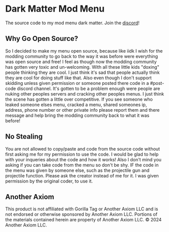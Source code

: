 
# Dark Matter Mod Menu

The source code to my mod menu dark matter. Join the [discord](https://discord.gg/qzpAPzXAe2)!

## Why Go Open Source?
So I decided to make my menu open source, because like iidk I wish for the modding community to go back to the way it was before were everything was open source and free! I feel as though now the modding community has gotten very toxic and un-welcoming. With all these little kids "doxing" people thinking they are cool. I just think it's sad that people actually think they are cool for doing stuff like that. Also even though I don't support skidding unless given permission or someone posted there code in a #post-code discord channel. It's gotten to be a problem enough were people are nuking other peoples servers and cracking other peoples menus. I just think the scene has gotten a little over competitive. If you see someone who leaked someone elses menu, cracked a menu, shared someones ip, address, phone number or other private info please report them and there message and help bring the modding community back to what it was before!
## No Stealing
You are not allowed to copy/paste and code from the source code without first asking me for my permission to use the code. I would be glad to help with your inqueries about the code and how it works! Also I don't mind you asking if you can take code from the menu so don't be shy. IF the code in the menu was given by someone else, such as the projectile gun and projectile function. Please ask the creator instead of me for it. I was given permission by the original coder, to use it.
## Another Axiom
This product is not affiliated with Gorilla Tag or Another Axiom LLC and is not endorsed or otherwise sponsored by Another Axiom LLC. Portions of the materials contained herein are property of Another Axiom LLC. © 2024 Another Axiom LLC.
